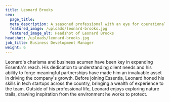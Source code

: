 ```yaml
---
title: Leonard Brooks
seo:
  page_title:
  meta_description: A seasoned professional with an eye for operational excellence, Aaron ensures Essentia runs smoothly and efficiently.
  featured_image: /uploads/leonard-brooks.jpg
  featured_image_alt: Headshot of Leonard Brooks
headshot: /uploads/leonard-brooks.jpg
job_title: Business Development Manager
weight: 6
---
```


Leonard's charisma and business acumen have been key in expanding Essentia's reach. His dedication to understanding client needs and his ability to forge meaningful partnerships have made him an invaluable asset in driving the company's growth. Before joining Essentia, Leonard honed his skills in tech startups across the country, bringing a wealth of experience to the team. Outside of his professional life, Leonard enjoys exploring nature trails, drawing inspiration from the environment he works to protect.